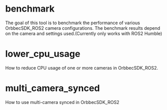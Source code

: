 # benchmark

The goal of this tool is to benchmark the performance of various OrbbecSDK_ROS2 camera configurations. The benchmark results depend on the camera and settings used.(Currently only works with ROS2 Humble)

# lower_cpu_usage

How to reduce CPU usage of one or more cameras in OrbbecSDK_ROS2.

# multi_camera_synced

How to use multi-camera synced in OrbbecSDK_ROS2
